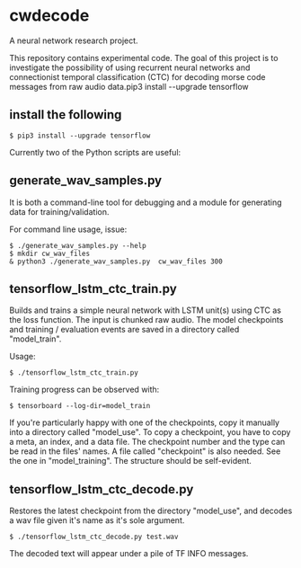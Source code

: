 # cwdecode

A neural network research project.

This repository contains experimental code. The goal of this project is 
to investigate the possibility of using recurrent neural networks and 
connectionist temporal classification (CTC) for decoding morse code 
messages from raw audio data.pip3 install --upgrade tensorflow

## install the following
    $ pip3 install --upgrade tensorflow

Currently two of the Python scripts are useful:

## generate_wav_samples.py

It is both a command-line tool for debugging and a module for
generating data for training/validation.

For command line usage, issue: 

    $ ./generate_wav_samples.py --help
    $ mkdir cw_wav_files
    & python3 ./generate_wav_samples.py  cw_wav_files 300

## tensorflow_lstm_ctc_train.py

Builds and trains a simple neural network with LSTM unit(s) using CTC
as the loss function. The input is chunked raw audio. The model
checkpoints and training / evaluation events are saved in a directory
called "model_train".

Usage:

    $ ./tensorflow_lstm_ctc_train.py

Training progress can be observed with:

    $ tensorboard --log-dir=model_train

If you're particularly happy with one of the checkpoints, copy it 
manually into a directory called "model_use". To copy a checkpoint,
you have to copy a meta, an index, and a data file. The checkpoint
number and the type can be read in the files' names. A file called
"checkpoint" is also needed. See the one in "model_training". The
structure should be self-evident.

## tensorflow_lstm_ctc_decode.py

Restores the latest checkpoint from the directory "model_use", and
decodes a wav file given it's name as it's sole argument.

    $ ./tensorflow_lstm_ctc_decode.py test.wav

The decoded text will appear under a pile of TF INFO messages.
